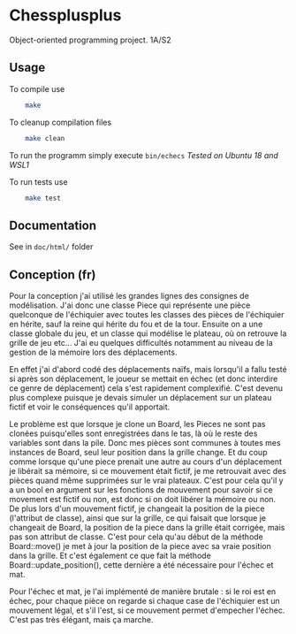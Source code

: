 # Chessplusplus

Object-oriented programming project.
1A/S2

## Usage

To compile use

```bash
    make
```

To cleanup compilation files

```bash
    make clean
```

To run the programm simply execute `bin/echecs`
*Tested on Ubuntu 18 and WSL1*

To run tests use

```bash
    make test
```

## Documentation

See in `doc/html/` folder

## Conception (fr)

Pour la conception j'ai utilisé les grandes lignes des consignes de
modélisation.
J'ai donc une classe Piece qui représente une pièce quelconque de l'échiquier
avec toutes les classes des pièces de l'échiquier en hérite, sauf la reine qui
hérite du fou et de la tour.
Ensuite on a une classe globale du jeu, et un classe qui modélise le plateau,
où on retrouve la grille de jeu etc...
J'ai eu quelques difficultés notamment au niveau de la gestion de la mémoire
lors des déplacements.

En effet j'ai d'abord codé des déplacements naïfs, mais lorsqu'il a fallu testé
si après son déplacement, le joueur se mettait en échec (et donc interdire ce
genre de déplacement) cela s'est rapidement complexifié. C'est devenu plus
complexe puisque je devais simuler un déplacement sur un plateau fictif et voir
le conséquences qu'il apportait.

Le problème est que lorsque je clone un Board, les Pieces ne sont pas clonées
puisqu'elles sont enregistrées dans le tas, là où le reste des variables sont
dans la pile.
Donc mes pièces sont communes à toutes mes instances de Board, seul leur
position dans la grille change.
Et du coup comme lorsque qu'une piece prenait une autre au cours d'un
déplacement je libérait sa mémoire, si ce mouvement était fictif, je me
retrouvait avec des pièces quand même supprimées sur le vrai plateaux. C'est
pour cela qu'il y a un bool en argument sur les fonctions de mouvement pour
savoir si ce movement est fictif ou non, est donc si on doit libérer la mémoire
ou non. De plus lors d'un mouvement fictif, je changeait la position de la piece
(l'attribut de classe), ainsi que sur la grille, ce qui faisait que lorsque je
changeait de Board, la position de la piece dans la grille était corrigée, mais
pas son attribut de classe. C'est pour cela qu'au début de la méthode
Board::move() je met à jour la position de la piece avec sa vraie position dans
la grille. Et c'est également ce que fait la méthode Board::update_position(),
cette dernière a été nécessaire pour l'échec et mat.

Pour l'échec et mat, je l'ai implémenté de manière brutale : si le roi est en
échec, pour chaque pièce on regarde si chaque case de l'échiquier est un
mouvement légal, et s'il l'est, si ce mouvement permet d'empecher l'échec.
C'est pas très élégant, mais ça marche.
